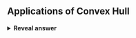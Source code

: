 ## Applications of Convex Hull
<details>
<summary><b>Reveal answer</b></summary>
- Sports territory coverage<br>- Animal Habitat, onion peeling&nbsp;<img src="../../../../../media/paste-e425f8a9c691c19786697e08c720280c59f032f7.jpg">&nbsp;likelyhood of habitat decreases with each layer<br><br>- Occlusion of videogame game objects / rendering
</details>
